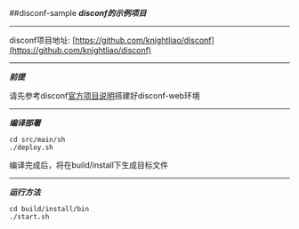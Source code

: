 ##disconf-sample
***disconf的示例项目*** 

---

disconf项目地址: [https://github.com/knightliao/disconf](https://github.com/knightliao/disconf)

---

***前提***  

请先参考disconf[官方项目说明](https://github.com/knightliao/disconf/tree/master/disconf-web)搭建好disconf-web环境 

---

***编译部署***  

```
cd src/main/sh
./deploy.sh
```
编译完成后，将在build/install下生成目标文件

---
***运行方法***  

```
cd build/install/bin
./start.sh
```